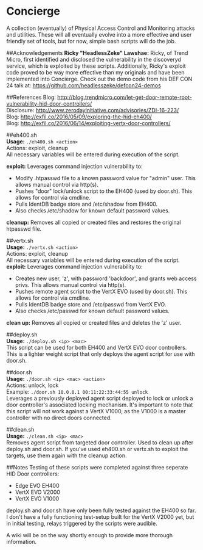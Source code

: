 # Concierge  
A collection (eventually) of Physical Access Control and Monitoring attacks and utilities. These will all eventually evolve into a more effective and user friendly set of tools, but for now, simple bash scripts will do the job.  

##Acknowledgements
**Ricky "HeadlessZeke" Lawshae:** Ricky, of Trend Micro, first identified and disclosed the vulnerability in the discoveryd service, which is exploited by these scripts. Additionally, Ricky's exploit code proved to be way more effective than my originals and have been implemented into Concierge. Check out the demo code from his DEF CON 24 talk at: <https://github.com/headlesszeke/defcon24-demos>

##References
Blog: <http://blog.trendmicro.com/let-get-door-remote-root-vulnerability-hid-door-controllers/>  
Disclosure: <http://www.zerodayinitiative.com/advisories/ZDI-16-223/>  
Blog: <http://exfil.co/2016/05/09/exploring-the-hid-eh400/>  
Blog: <http://exfil.co/2016/06/14/exploiting-vertx-door-controllers/>

##eh400.sh  
**Usage:** `./eh400.sh <action>`  
Actions: exploit, cleanup  
All necessary variables will be entered during execution of the script.  

**exploit:** Leverages command injection vulnerability to:  
* Modify .htpasswd file to a known password value for "admin" user. This allows manual control via http(s).  
* Pushes "door" lock/unlock script to the EH400 (used by door.sh). This allows for control via cmdline.  
* Pulls IdentDB badge store and /etc/shadow from EH400.  
* Also checks /etc/shadow for known default password values.  
    
**cleanup:** Removes all copied or created files and restores the original htpasswd file.  
  
##vertx.sh  
**Usage:** `./vertx.sh <action>`  
Actions: exploit, cleanup  
All necessary variables will be entered during execution of the script.  
**exploit:** Leverages command injection vulnerability to:  
* Creates new user, 'z', with password 'backdoor', and grants web access privs. This allows manual control via http(s).  
* Pushes remote agent script to the VertX EVO (used by door.sh). This allows for control via cmdline.  
* Pulls IdentDB badge store and /etc/passwd from VertX EVO.  
* Also checks /etc/passwd for known default password values.  

**clean up:** Removes all copied or created files and deletes the 'z' user.  
  
##deploy.sh  
**Usage:** `./deploy.sh <ip> <mac>`  
This script can be used for both EH400 and VertX EVO door controllers. This is a lighter weight script that only deploys the agent script for use with door.sh.  
  
##door.sh  
**Usage:** `./door.sh <ip> <mac> <action>`  
Actions: unlock, lock  
Example: `./door.sh 10.0.0.1 00:11:22:33:44:55 unlock`  
Leverages a previously deployed agent script deployed to lock or unlock a door controller's associated locking mechanism. It's important to note that this script will not work against a VertX V1000, as the V1000 is a master controller with no direct doors connected.

##clean.sh  
**Usage:** `./clean.sh <ip> <mac>`  
Removes agent script from targeted door controller. Used to clean up after deploy.sh and door.sh. If you've used eh400.sh or vertx.sh to exploit the targets, use them again with the cleanup action.  

##Notes
Testing of these scripts were completed against three seperate HID Door controllers:  
* Edge EVO EH400  
* VertX EVO V2000  
* VertX EVO V1000  

deploy.sh and door.sh have only been fully tested against the EH400 so far. I don't have a fully functioning test-setup built for the VertX V2000 yet, but in initial testing, relays triggered by the scripts were audible.  
  
A wiki will be on the way shortly enough to provide more thorough information.

